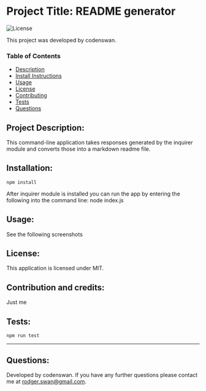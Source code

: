 # Project Title: README generator
![License](https://img.shields.io/badge/License-MIT-green)

This project was developed by codenswan.

### Table of Contents
* [Description](#Description:)
* [Install Instructions](#Installation:)
* [Usage]()
* [License]()
* [Contributing]()
* [Tests]()
* [Questions](#Questions:)

## Project Description:
This command-line application takes responses generated by the inquirer module and converts those into a markdown readme file.

## Installation:
    npm install
After inquirer module is installed you can run the app by entering the following into the command line:
    node index.js
    
## Usage:
See the following screenshots

## License:
This application is licensed under MIT.

## Contribution and credits:
Just me

## Tests:
    npm run test
---
## Questions:
Developed by codenswan. 
If you have any further questions please contact me at [rodger.swan@gmail.com](mailto:rodger.swan@gmail.com).
